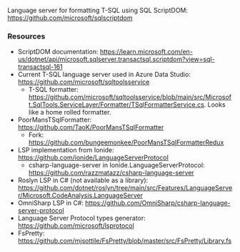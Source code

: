 Language server for formatting T-SQL using SQL ScriptDOM: https://github.com/microsoft/sqlscriptdom

### Resources

* ScriptDOM documentation: https://learn.microsoft.com/en-us/dotnet/api/microsoft.sqlserver.transactsql.scriptdom?view=sql-transactsql-161
* Current T-SQL language server used in Azure Data Studio: https://github.com/microsoft/sqltoolsservice
  * T-SQL formatter: https://github.com/microsoft/sqltoolsservice/blob/main/src/Microsoft.SqlTools.ServiceLayer/Formatter/TSqlFormatterService.cs. Looks like a home rolled formatter.
* PoorMansTSqlFormatter: https://github.com/TaoK/PoorMansTSqlFormatter
  * Fork: https://github.com/bungeemonkee/PoorMansTSqlFormatterRedux
* LSP implementation from Ionide: https://github.com/ionide/LanguageServerProtocol
  * csharp-language-server in Ionide.LanguageServerProtocol: https://github.com/razzmatazz/csharp-language-server
* Roslyn LSP in C# (not available as a library): https://github.com/dotnet/roslyn/tree/main/src/Features/LanguageServer/Microsoft.CodeAnalysis.LanguageServer
* OmniSharp LSP in C#: https://github.com/OmniSharp/csharp-language-server-protocol
* Language Server Protocol types generator: https://github.com/microsoft/lsprotocol
* FsPretty: https://github.com/mjsottile/FsPretty/blob/master/src/FsPretty/Library.fs